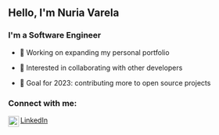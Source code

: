 
## Hello, I'm Nuria Varela 

### I'm a Software Engineer

- 📕 Working on expanding my personal portfolio

- 🤝 Interested in collaborating with other developers

- 💭 Goal for 2023: contributing more to open source projects



### Connect with me:

<img align="left" alt="Nuria Varela | LinkedIn" width="22px" src="https://upload.wikimedia.org/wikipedia/commons/f/f8/LinkedIn_icon_circle.svg" /> [LinkedIn]

<br />




[LinkedIn]: https://www.linkedin.com/in/nuriavarela/
